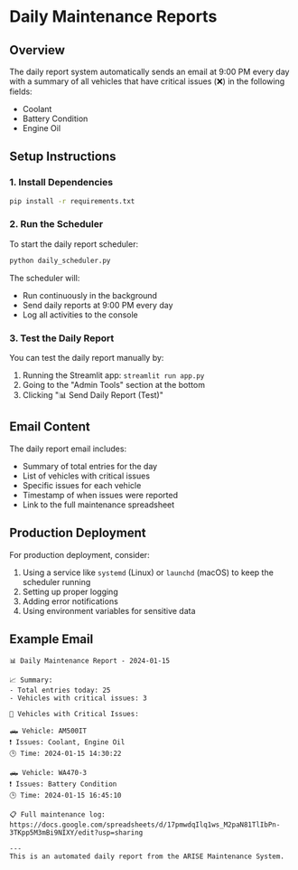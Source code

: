 # Daily Maintenance Reports

## Overview

The daily report system automatically sends an email at 9:00 PM every day with a summary of all vehicles that have critical issues (❌) in the following fields:

- Coolant
- Battery Condition
- Engine Oil

## Setup Instructions

### 1. Install Dependencies

```bash
pip install -r requirements.txt
```

### 2. Run the Scheduler

To start the daily report scheduler:

```bash
python daily_scheduler.py
```

The scheduler will:

- Run continuously in the background
- Send daily reports at 9:00 PM every day
- Log all activities to the console

### 3. Test the Daily Report

You can test the daily report manually by:

1. Running the Streamlit app: `streamlit run app.py`
2. Going to the "Admin Tools" section at the bottom
3. Clicking "📊 Send Daily Report (Test)"

## Email Content

The daily report email includes:

- Summary of total entries for the day
- List of vehicles with critical issues
- Specific issues for each vehicle
- Timestamp of when issues were reported
- Link to the full maintenance spreadsheet

## Production Deployment

For production deployment, consider:

1. Using a service like `systemd` (Linux) or `launchd` (macOS) to keep the scheduler running
2. Setting up proper logging
3. Adding error notifications
4. Using environment variables for sensitive data

## Example Email

```
📊 Daily Maintenance Report - 2024-01-15

📈 Summary:
- Total entries today: 25
- Vehicles with critical issues: 3

🚨 Vehicles with Critical Issues:

🛻 Vehicle: AM500IT
❗ Issues: Coolant, Engine Oil
🕒 Time: 2024-01-15 14:30:22

🛻 Vehicle: WA470-3
❗ Issues: Battery Condition
🕒 Time: 2024-01-15 16:45:10

📋 Full maintenance log:
https://docs.google.com/spreadsheets/d/17pmwdqIlq1ws_M2paN81TlIbPn-3TKpp5M3mBi9NIXY/edit?usp=sharing

---
This is an automated daily report from the ARISE Maintenance System.
```
